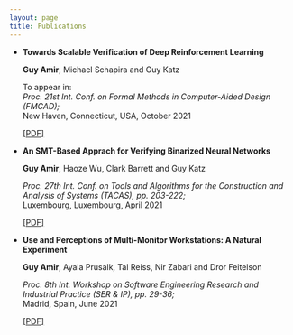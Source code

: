 ```yaml
---
layout: page
title: Publications
---
```

-  **Towards Scalable Verification of Deep Reinforcement Learning**

   **Guy Amir**, Michael Schapira and Guy Katz
 
   To appear in: <br>
   _Proc. 21st Int. Conf. on Formal Methods in Computer-Aided Design (FMCAD);_ <br>
   New Haven, Connecticut, USA, 
   October 2021 <br>
   
   [[PDF]](https://arxiv.org/pdf/2105.11931)



-  **An SMT-Based Apprach for Verifying Binarized Neural Networks**

   **Guy Amir**, Haoze Wu, Clark Barrett and Guy Katz

   _Proc. 27th Int. Conf. on Tools and Algorithms for the Construction and Analysis of
   Systems (TACAS), pp. 203-222;_ <br>
   Luxembourg, Luxembourg,
   April 2021 <br>
   
   [[PDF]](https://827193a1-9da3-43a4-95c8-2d597121b1ef.filesusr.com/ugd/e8497d_33aa3f89cb494f25a06310e283435ff2.pdf)





-  **Use and Perceptions of Multi-Monitor Workstations: A Natural Experiment**

   **Guy Amir**, Ayala Prusalk, Tal Reiss, Nir Zabari and Dror Feitelson

   _Proc. 8th Int. Workshop on Software Engineering Research and Industrial 
   Practice (SER & IP), pp. 29-36;_ <br>
   Madrid, Spain,
   June 2021 <br>
   
   [[PDF]](https://arxiv.org/pdf/2103.13198.pdf)


